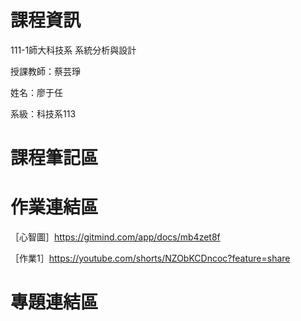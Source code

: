 # 課程資訊

111-1師大科技系 系統分析與設計

授課教師：蔡芸琤

姓名：廖于任

系級：科技系113


 課程筆記區
===========

 作業連結區
===========

［心智圖］https://gitmind.com/app/docs/mb4zet8f

［作業1］https://youtube.com/shorts/NZObKCDncoc?feature=share

 專題連結區
===========
